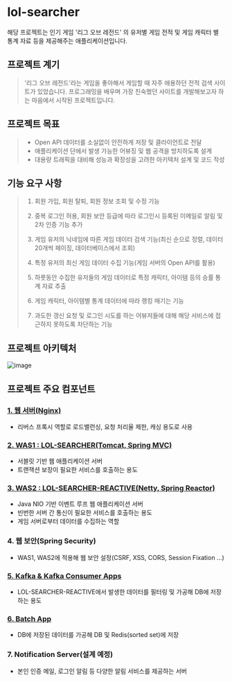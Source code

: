 lol-searcher
==========================

해당 프로젝트는 인기 게임 '리그 오브 레전드' 의 유저별 게임 전적 및 게임 캐릭터 별 통계 자료 등을 제공해주는 애플리케이션입니다.

## 프로젝트 계기

> '리그 오브 레전드'라는 게임을 좋아해서 게임할 때 자주 애용하던 전적 검색 사이트가 있었습니다. 프로그래밍을 배우며 가장 친숙했던 사이트를 개발해보고자 하는 마음에서 시작된 프로젝트입니다.

## 프로젝트 목표

> - Open API 데이터를 소실없이 안전하게 저장 및 클라이언트로 전달
> - 애플리케이션 단에서 발생 가능한 어뷰징 및 웹 공격을 방지하도록 설계
> - 대용량 트래픽을 대비해 성능과 확장성을 고려한 아키텍처 설계 및 코드 작성

## 기능 요구 사항
> 1. 회원 가입, 회원 탈퇴, 회원 정보 조회 및 수정 기능
> 
> 2. 중복 로그인 허용, 회원 보안 등급에 따라 로그인시 등록된 이메일로 알림 및 2차 인증 기능 추가
> 
> 3. 게임 유저의 닉네임에 따른 게임 데이터 검색 기능(최신 순으로 정렬, 데이터 20개씩 페이징, 데이터베이스에서 조회)
> 
> 4. 특정 유저의 최신 게임 데이터 수집 기능(게임 서버의 Open API를 활용)
> 
> 5.  하룻동안 수집한 유저들의 게임 데이터로 특정 캐릭터, 아이템 등의 승률 통계 자료 추출
>     
> 6. 게임 캐릭터, 아이템별 통계 데이터에 따라 랭킹 매기는 기능
>
> 7. 과도한 갱신 요청 및 로그인 시도를 하는 어뷰저들에 대해 해당 서비스에 접근하지 못하도록 차단하는 기능

  
 ## 프로젝트 아키텍처
![image](https://github.com/kyo705/lol-searcher/assets/89891704/dac8c290-a91b-42ac-8d86-031ef1f999be)

 프로젝트 주요 컴포넌트
 ------------------
 
### [1. 웹 서버(Nginx)](https://github.com/kyo705/lol-searcher/wiki/Nginx)
  - 리버스 프록시 역할로 로드밸런싱, 요청 처리율 제한, 캐싱 용도로 사용

### [2. WAS1 : LOL-SEARCHER(Tomcat, Spring MVC)](https://github.com/kyo705/LolSearcher#lolsearcher)
  - 서블릿 기반 웹 애플리케이션 서버
  - 트랜잭션 보장이 필요한 서비스를 호출하는 용도
 
### [3. WAS2 : LOL-SEARCHER-REACTIVE(Netty, Spring Reactor)](https://github.com/kyo705/Lolsearcher-reactive#lolsearcher-reactive)
  - Java NIO 기반 이벤트 루프 웹 애플리케이션 서버
  - 빈번한 서버 간 통신이 필요한 서비스를 호출하는 용도
  - 게임 서버로부터 데이터를 수집하는 역할

### 4. 웹 보안(Spring Security)
  - WAS1, WAS2에 적용해 웹 보안 설정(CSRF, XSS, CORS, Session Fixation ...)

### [5. Kafka & Kafka Consumer Apps](https://github.com/kyo705/lol-searcher/wiki/Kafka-Consumer-Apps)
  - LOL-SEARCHER-REACTIVE에서 발생한 데이터를 필터링 및 가공해 DB에 저장하는 용도

### [6. Batch App](https://github.com/kyo705/lolsearcher-data-batch#lolsearcher-data-batch)
  - DB에 저장된 데이터를 가공해 DB 및 Redis(sorted set)에 저장
  
### 7. Notification Server(설계 예정)
  - 본인 인증 메일, 로그인 알림 등 다양한 알림 서비스를 제공하는 서버
  
